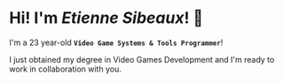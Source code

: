 # Hi! I'm *Etienne Sibeaux*! 🙌 

I'm a 23 year-old **`Video Game Systems & Tools Programmer`**!  
  
I just obtained my degree in Video Games Development and I'm ready to work in collaboration with you.

